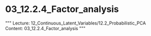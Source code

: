 # 03_12.2.4_Factor_analysis

"""
Lecture: 12_Continuous_Latent_Variables/12.2_Probabilistic_PCA
Content: 03_12.2.4_Factor_analysis
"""

